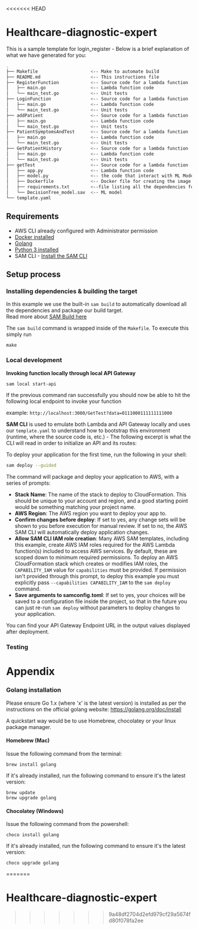 <<<<<<< HEAD
# Healthcare-diagnostic-expert

This is a sample template for login_register - Below is a brief explanation of what we have generated for you:

```bash
.
├── Makefile                    <-- Make to automate build
├── README.md                   <-- This instructions file
├── RegisterFunction            <-- Source code for a lambda function
│   ├── main.go                 <-- Lambda function code
│   └── main_test.go            <-- Unit tests
├── LoginFunction               <-- Source code for a lambda function
│   ├── main.go                 <-- Lambda function code
│   └── main_test.go            <-- Unit tests
├── addPatient                  <-- Source code for a lambda function
│   ├── main.go                 <-- Lambda function code
│   └── main_test.go            <-- Unit tests
├── PatientSymptomsAndTest      <-- Source code for a lambda function
│   ├── main.go                 <-- Lambda function code
│   └── main_test.go            <-- Unit tests
├── GetPatientHistory           <-- Source code for a lambda function
│   ├── main.go                 <-- Lambda function code
│   └── main_test.go            <-- Unit tests
├── getTest                     <-- Source code for a lambda function
│   ├── app.py                  <-- Lambda function code
│   ├── model.py                <-- the code that interact with ML Model
│   ├── Dockerfile              <-- Docker file for creating the image
│   ├── requirements.txt        <--file listing all the dependencies for the docker image
│   └── DecisionTree_model.sav  <-- ML model
└── template.yaml
```

## Requirements

* AWS CLI already configured with Administrator permission
* [Docker installed](https://www.docker.com/community-edition)
* [Golang](https://golang.org)
* [Python 3 installed](https://www.python.org/downloads/)
* SAM CLI - [Install the SAM CLI](https://docs.aws.amazon.com/serverless-application-model/latest/developerguide/serverless-sam-cli-install.html)

## Setup process

### Installing dependencies & building the target 

In this example we use the built-in `sam build` to automatically download all the dependencies and package our build target.   
Read more about [SAM Build here](https://docs.aws.amazon.com/serverless-application-model/latest/developerguide/sam-cli-command-reference-sam-build.html) 

The `sam build` command is wrapped inside of the `Makefile`. To execute this simply run
 
```shell
make
```

### Local development

**Invoking function locally through local API Gateway**

```bash
sam local start-api
```

If the previous command ran successfully you should now be able to hit the following local endpoint to invoke your function

example: `http://localhost:3000/GetTest?data=0111000111111111000`

**SAM CLI** is used to emulate both Lambda and API Gateway locally and uses our `template.yaml` to understand how to bootstrap this environment (runtime, where the source code is, etc.) - The following excerpt is what the CLI will read in order to initialize an API and its routes:


To deploy your application for the first time, run the following in your shell:

```bash
sam deploy --guided
```

The command will package and deploy your application to AWS, with a series of prompts:

* **Stack Name**: The name of the stack to deploy to CloudFormation. This should be unique to your account and region, and a good starting point would be something matching your project name.
* **AWS Region**: The AWS region you want to deploy your app to.
* **Confirm changes before deploy**: If set to yes, any change sets will be shown to you before execution for manual review. If set to no, the AWS SAM CLI will automatically deploy application changes.
* **Allow SAM CLI IAM role creation**: Many AWS SAM templates, including this example, create AWS IAM roles required for the AWS Lambda function(s) included to access AWS services. By default, these are scoped down to minimum required permissions. To deploy an AWS CloudFormation stack which creates or modifies IAM roles, the `CAPABILITY_IAM` value for `capabilities` must be provided. If permission isn't provided through this prompt, to deploy this example you must explicitly pass `--capabilities CAPABILITY_IAM` to the `sam deploy` command.
* **Save arguments to samconfig.toml**: If set to yes, your choices will be saved to a configuration file inside the project, so that in the future you can just re-run `sam deploy` without parameters to deploy changes to your application.

You can find your API Gateway Endpoint URL in the output values displayed after deployment.

### Testing

# Appendix

### Golang installation

Please ensure Go 1.x (where 'x' is the latest version) is installed as per the instructions on the official golang website: https://golang.org/doc/install

A quickstart way would be to use Homebrew, chocolatey or your linux package manager.

#### Homebrew (Mac)

Issue the following command from the terminal:

```shell
brew install golang
```

If it's already installed, run the following command to ensure it's the latest version:

```shell
brew update
brew upgrade golang
```

#### Chocolatey (Windows)

Issue the following command from the powershell:

```shell
choco install golang
```

If it's already installed, run the following command to ensure it's the latest version:

```shell
choco upgrade golang
```


=======
# Healthcare-diagnostic-expert
>>>>>>> 9a48df2704d2efd979cf29a5674fd80f078fa2ee
